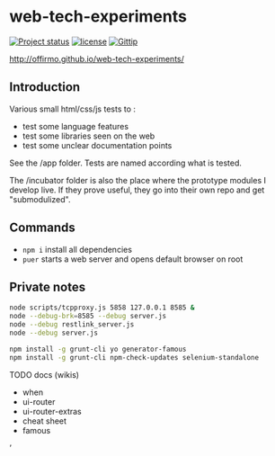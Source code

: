 web-tech-experiments
====================

[![Project status](http://img.shields.io/badge/project_status-highly_experimental-red.png)](http://offirmo.net/classifying-open-source-projects-status/)
[![license](http://img.shields.io/badge/license-public_domain-brightgreen.png)](https://unlicense.org/)
[![Gittip](http://img.shields.io/gittip/Offirmo.png)](https://www.gittip.com/Offirmo/)


http://offirmo.github.io/web-tech-experiments/

Introduction
------------

Various small html/css/js tests to :
- test some language features
- test some libraries seen on the web
- test some unclear documentation points

See the /app folder. Tests are named according what is tested.

The /incubator folder is also the place where the prototype modules I develop live. If they prove useful,
they go into their own repo and get "submodulized".


Commands
--------

* `npm i` install all dependencies
* `puer` starts a web server and opens default browser on root


Private notes
-------------

```bash
node scripts/tcpproxy.js 5858 127.0.0.1 8585 &
node --debug-brk=8585 --debug server.js
node --debug restlink_server.js
node --debug server.js
```

```bash
npm install -g grunt-cli yo generator-famous
npm install -g grunt-cli npm-check-updates selenium-standalone
```

TODO docs (wikis)
- when
- ui-router
- ui-router-extras
- cheat sheet
- famous

’
